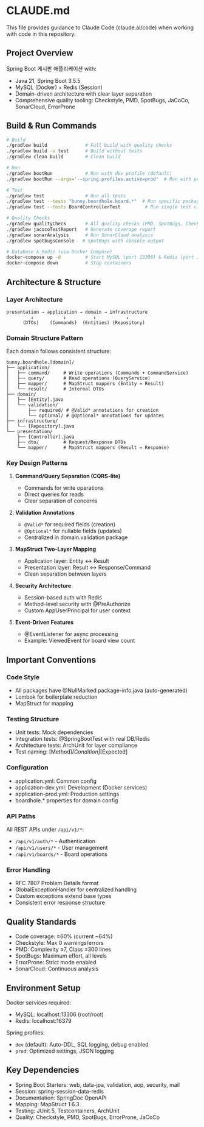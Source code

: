 # CLAUDE.md

This file provides guidance to Claude Code (claude.ai/code) when working with code in this repository.

## Project Overview

Spring Boot 게시판 애플리케이션 with:

- Java 21, Spring Boot 3.5.5
- MySQL (Docker) + Redis (Session)
- Domain-driven architecture with clear layer separation
- Comprehensive quality tooling: Checkstyle, PMD, SpotBugs, JaCoCo, SonarCloud, ErrorProne

## Build & Run Commands

```bash
# Build
./gradlew build              # Full build with quality checks
./gradlew build -x test      # Build without tests
./gradlew clean build        # Clean build

# Run 
./gradlew bootRun            # Run with dev profile (default)
./gradlew bootRun --args='--spring.profiles.active=prod'  # Run with prod profile

# Test
./gradlew test               # Run all tests
./gradlew test --tests "bunny.boardhole.board.*"  # Run specific package tests
./gradlew test --tests BoardControllerTest         # Run single test class

# Quality Checks
./gradlew qualityCheck       # All quality checks (PMD, SpotBugs, Checkstyle, Coverage)
./gradlew jacocoTestReport   # Generate coverage report
./gradlew sonarAnalysis      # Run SonarCloud analysis
./gradlew spotbugsConsole   # SpotBugs with console output

# Database & Redis (via Docker Compose)
docker-compose up -d         # Start MySQL (port 13306) & Redis (port 16379)
docker-compose down          # Stop containers
```

## Architecture & Structure

### Layer Architecture

```
presentation → application → domain → infrastructure
         ↓           ↓          ↓           ↓
      (DTOs)    (Commands)  (Entities) (Repository)
```

### Domain Structure Pattern

Each domain follows consistent structure:

```
bunny.boardhole.[domain]/
├── application/
│   ├── command/     # Write operations (Commands + CommandService)
│   ├── query/       # Read operations (QueryService)
│   ├── mapper/      # MapStruct mappers (Entity ↔ Result)
│   └── result/      # Internal DTOs
├── domain/
│   ├── [Entity].java
│   └── validation/  
│       ├── required/ # @Valid* annotations for creation
│       └── optional/ # @Optional* annotations for updates
├── infrastructure/
│   └── [Repository].java
└── presentation/
    ├── [Controller].java
    ├── dto/         # Request/Response DTOs
    └── mapper/      # MapStruct mappers (Result ↔ Response)
```

### Key Design Patterns

1. **Command/Query Separation (CQRS-lite)**
    - Commands for write operations
    - Direct queries for reads
    - Clear separation of concerns

2. **Validation Annotations**
    - `@Valid*` for required fields (creation)
    - `@Optional*` for nullable fields (updates)
    - Centralized in domain.validation package

3. **MapStruct Two-Layer Mapping**
    - Application layer: Entity ↔ Result
    - Presentation layer: Result ↔ Response/Command
    - Clean separation between layers

4. **Security Architecture**
    - Session-based auth with Redis
    - Method-level security with @PreAuthorize
    - Custom AppUserPrincipal for user context

5. **Event-Driven Features**
    - @EventListener for async processing
    - Example: ViewedEvent for board view count

## Important Conventions

### Code Style

- All packages have @NullMarked package-info.java (auto-generated)
- Lombok for boilerplate reduction
- MapStruct for mapping

### Testing Structure

- Unit tests: Mock dependencies
- Integration tests: @SpringBootTest with real DB/Redis
- Architecture tests: ArchUnit for layer compliance
- Test naming: [Method]_[Condition]_[Expected]

### Configuration

- application.yml: Common config
- application-dev.yml: Development (Docker services)
- application-prod.yml: Production settings
- boardhole.* properties for domain config

### API Paths

All REST APIs under `/api/v1/*`:

- `/api/v1/auth/*` - Authentication
- `/api/v1/users/*` - User management
- `/api/v1/boards/*` - Board operations

### Error Handling

- RFC 7807 Problem Details format
- GlobalExceptionHandler for centralized handling
- Custom exceptions extend base types
- Consistent error response structure

## Quality Standards

- Code coverage: ≥60% (current ~64%)
- Checkstyle: Max 0 warnings/errors
- PMD: Complexity ≤7, Class ≤300 lines
- SpotBugs: Maximum effort, all levels
- ErrorProne: Strict mode enabled
- SonarCloud: Continuous analysis

## Environment Setup

Docker services required:

- MySQL: localhost:13306 (root/root)
- Redis: localhost:16379

Spring profiles:

- `dev` (default): Auto-DDL, SQL logging, debug enabled
- `prod`: Optimized settings, JSON logging

## Key Dependencies

- Spring Boot Starters: web, data-jpa, validation, aop, security, mail
- Session: spring-session-data-redis
- Documentation: SpringDoc OpenAPI
- Mapping: MapStruct 1.6.3
- Testing: JUnit 5, Testcontainers, ArchUnit
- Quality: Checkstyle, PMD, SpotBugs, ErrorProne, JaCoCo